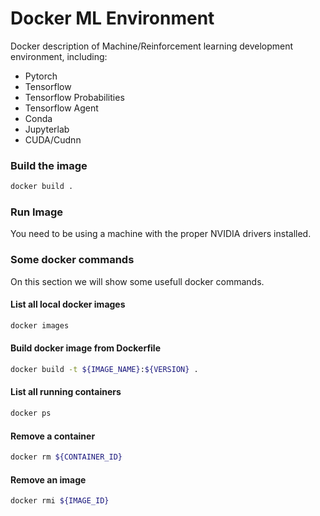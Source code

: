 # Docker ML Environment
Docker description of Machine/Reinforcement learning development environment, including:
* Pytorch
* Tensorflow
* Tensorflow Probabilities
* Tensorflow Agent
* Conda
* Jupyterlab
* CUDA/Cudnn

### Build the image
```bash
docker build .
```

### Run Image
You need to be using a machine with the proper NVIDIA drivers installed.

### Some docker commands
On this section we will show some usefull docker commands.

#### List all local docker images
```bash
docker images
```

#### Build docker image from Dockerfile
```bash
docker build -t ${IMAGE_NAME}:${VERSION} .
```

#### List all running containers
```bash
docker ps
```

#### Remove a container
```bash
docker rm ${CONTAINER_ID}
```

#### Remove an image
```bash
docker rmi ${IMAGE_ID}
```


